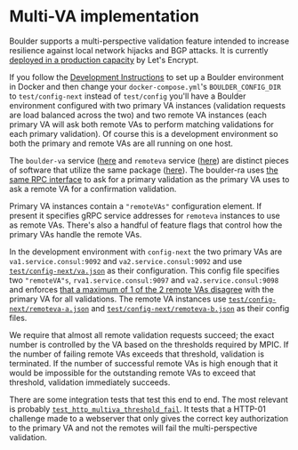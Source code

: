 # Multi-VA implementation

Boulder supports a multi-perspective validation feature intended to increase
resilience against local network hijacks and BGP attacks. It is currently
[deployed in a production
capacity](https://letsencrypt.org/2020/02/19/multi-perspective-validation.html)
by Let's Encrypt.

If you follow the [Development Instructions](https://github.com/letsencrypt/boulder#development)
to set up a Boulder environment in Docker and then change your `docker-compose.yml`'s
`BOULDER_CONFIG_DIR` to `test/config-next` instead of `test/config` you'll have
a Boulder environment configured with two primary VA instances (validation
requests are load balanced across the two) and two remote VA instances (each
primary VA will ask both remote VAs to perform matching validations for each
primary validation). Of course this is a development environment so both the
primary and remote VAs are all running on one host.

The `boulder-va` service ([here](https://github.com/letsencrypt/boulder/tree/main/cmd/boulder-va) and `remoteva` service ([here](https://github.com/letsencrypt/boulder/tree/main/cmd/remoteva)) are distinct pieces of software that utilize the same package ([here](https://github.com/letsencrypt/boulder/tree/main/va)).
The boulder-ra uses [the same RPC interface](https://github.com/letsencrypt/boulder/blob/ea231adc36746cce97f860e818c2cdf92f060543/va/proto/va.proto#L8-L10)
to ask for a primary validation as the primary VA uses to ask a remote VA for a
confirmation validation.

Primary VA instances contain a `"remoteVAs"` configuration element. If present
it specifies gRPC service addresses for `remoteva` instances to use as remote
VAs. There's also a handful of feature flags that control how the primary VAs
handle the remote VAs.

In the development environment with `config-next` the two primary VAs are `va1.service.consul:9092` and
`va2.service.consul:9092` and use
[`test/config-next/va.json`](https://github.com/letsencrypt/boulder/blob/ea231adc36746cce97f860e818c2cdf92f060543/test/config-next/va.json)
as their configuration. This config file specifies two `"remoteVA"s`,
`rva1.service.consul:9097` and `va2.service.consul:9098` and enforces
[that a maximum of 1 of the 2 remote VAs disagree](https://github.com/letsencrypt/boulder/blob/ea231adc36746cce97f860e818c2cdf92f060543/test/config-next/va.json#L44)
with the primary VA for all validations. The remote VA instances use
[`test/config-next/remoteva-a.json`](https://github.com/letsencrypt/boulder/blob/5c27eadb1db0605f380e41c8bd444a7f4ffe3c08/test/config-next/remoteva-a.json)
and
[`test/config-next/remoteva-b.json`](https://github.com/letsencrypt/boulder/blob/5c27eadb1db0605f380e41c8bd444a7f4ffe3c08/test/config-next/remoteva-b.json)
as their config files.

We require that almost all remote validation requests succeed; the exact number
is controlled by the VA based on the thresholds required by MPIC. If the number of
failing remote VAs exceeds that threshold, validation is terminated. If the
number of successful remote VAs is high enough that it would be impossible for
the outstanding remote VAs to exceed that threshold, validation immediately
succeeds.

There are some integration tests that test this end to end. The most relevant is
probably
[`test_http_multiva_threshold_fail`](https://github.com/letsencrypt/boulder/blob/ea231adc36746cce97f860e818c2cdf92f060543/test/v2_integration.py#L876-L908).
It tests that a HTTP-01 challenge made to a webserver that only gives the
correct key authorization to the primary VA and not the remotes will fail the
multi-perspective validation.
